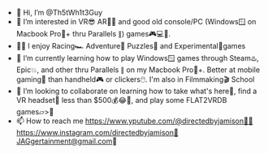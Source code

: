 - 👋 Hi, I’m @Th5tWh1t3Guy
- 👀 I’m interested in VR😎 AR🧐🗿 and good old console/PC (Windows🪟 on Macbook Pro🍎+ thru Parallels ∥) games🎮💻📀.
- 👍🏼 I enjoy Racing🏎️ Adventure🌋 Puzzles🧩 and Experimental🧪games
- 🌱 I’m currently learning how to play Windows🪟 games through Steam♨️, Epic💥, and other thru Parallels ∥ on my Macbook Pro🍎+. Better at mobile gaming📲 than handheld🎮 or clickers🖱️. I'm also in Filmmaking🎬 School
- 💞️ I’m looking to collaborate on learning how to take what's here📍, find a VR headset🥽 less than $500💰😂💸, and play some FLAT2VRDB games⏥>🧊
- 📫 How to reach me https://www.yputube.com/@directedbyjamison🎥🍿 https://www.instagram.com/directedbyjamison📸 JAGgertainment@gmail.com📧

<!---
Th5tWh1t3Guy/Th5tWh1t3Guy is a ✨ special ✨ repository because its `README.md` (this file) appears on your GitHub profile.
You can click the Preview link to take a look at your changes.
--->
